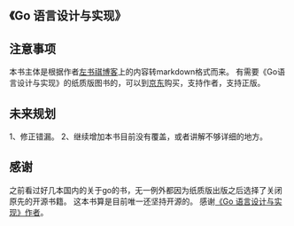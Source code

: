 ## 《Go 语言设计与实现》

## 注意事项
本书主体是根据作者[左书祺博客](https://draveness.me/golang/)上的内容转markdown格式而来。
有需要《Go语言设计与实现》的纸质版图书的，可以到[京东](https://union-click.jd.com/jdc?e=&p=JF8BAL8JK1olXDYCVlpeCEsQAl9MRANLAjZbERscSkAJHTdNTwcKBlMdBgABFksVB2wIG1wUQl9HCANtSABQA2hTHjBwD15qUVsVU01rX2oKXVcZbQcyV19eC0sTAWwPHGslXQEyAjBdCUoWAm4NH1wSbQcyVFlfDkkfBWsKGFkXWDYFVFdtfQhHRDtXTxlXbTYyV25tOEsnAF9KdV4QXw4HUAlVAU5DAmoMSQhGDgMBAVpcWEMSU2sLTlpBbQQDVVpUOA)购买，支持作者，支持正版。


## 未来规划
1、修正错漏。
2、继续增加本书目前没有覆盖，或者讲解不够详细的地方。

## 感谢
之前看过好几本国内的关于go的书，无一例外都因为纸质版出版之后选择了关闭原先的开源书籍。
这本书算是目前唯一还坚持开源的。
感谢[《Go 语言设计与实现》作者](https://draveness.me/golang/)。
